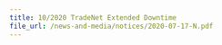 ```yaml
---
title: 10/2020 TradeNet Extended Downtime
file_url: /news-and-media/notices/2020-07-17-N.pdf
---
```

